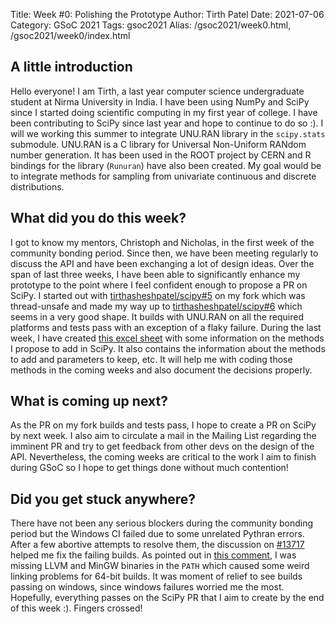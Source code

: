 Title: Week #0: Polishing the Prototype
Author: Tirth Patel
Date: 2021-07-06
Category: GSoC 2021
Tags: gsoc2021
Alias: /gsoc2021/week0.html, /gsoc2021/week0/index.html

<h2>A little introduction</h2>

Hello everyone! I am Tirth, a last year computer science undergraduate student at Nirma University in India. I have been using NumPy and SciPy since I started doing scientific computing in my first year of college. I have been contributing to SciPy since last year and hope to continue to do so :). I will we working this summer to integrate UNU.RAN library in the <code>scipy.stats</code> submodule. UNU.RAN is a C library for Universal Non-Uniform RANdom number generation. It has been used in the ROOT project by CERN and R bindings for the library (<code>Runuran</code>) have also been created. My goal would be to integrate methods for sampling from univariate continuous and discrete distributions.

<h2>What did you do this week?</h2>

I got to know my mentors, Christoph and Nicholas, in the first week of the community bonding period. Since then, we have been meeting regularly to discuss the API and have been exchanging a lot of design ideas. Over the span of last three weeks, I have been able to significantly enhance my prototype to the point where I feel confident enough to propose a PR on SciPy. I started out with <a href="https://github.com/tirthasheshpatel/scipy/pull/5">tirthasheshpatel/scipy#5</a> on my fork which was thread-unsafe and made my way up to <a href="https://github.com/tirthasheshpatel/scipy/pull/6">tirthasheshpatel/scipy#6</a> which seems in a very good shape. It builds with UNU.RAN on all the required platforms and tests pass with an exception of a flaky failure. During the last week, I have created <a href="https://docs.google.com/spreadsheets/d/1r36HypXwpit7sHt9YAe3K7yPL7HNNuQjTkbVYQIJ4xI/edit?usp=sharing">this excel sheet</a> with some information on the methods I propose to add in SciPy. It also contains the information about the methods to add and parameters to keep, etc. It will help me with coding those methods in the coming weeks and also document the decisions properly.

<h2>What is coming up next?</h2>

As the PR on my fork builds and tests pass, I hope to create a PR on SciPy by next week. I also aim to circulate a mail in the Mailing List regarding the imminent PR and try to get feedback from other devs on the design of the API. Nevertheless, the coming weeks are critical to the work I aim to finish during GSoC so I hope to get things done without much contention!

<h2>Did you get stuck anywhere?</h2>

There have not been any serious blockers during the community bonding period but the Windows CI failed due to some unrelated Pythran errors. After a few abortive attempts to resolve them, the discussion on <a href="https://github.com/scipy/scipy/issues/13717">#13717</a> helped me fix the failing builds. As pointed out in <a href="https://github.com/scipy/scipy/issues/13717#issuecomment-852388251">this comment</a>, I was missing LLVM and MinGW binaries in the <code>PATH</code> which caused some weird linking problems for 64-bit builds. It was moment of relief to see builds passing on windows, since windows failures worried me the most. Hopefully, everything passes on the SciPy PR that I aim to create by the end of this week :). Fingers crossed!